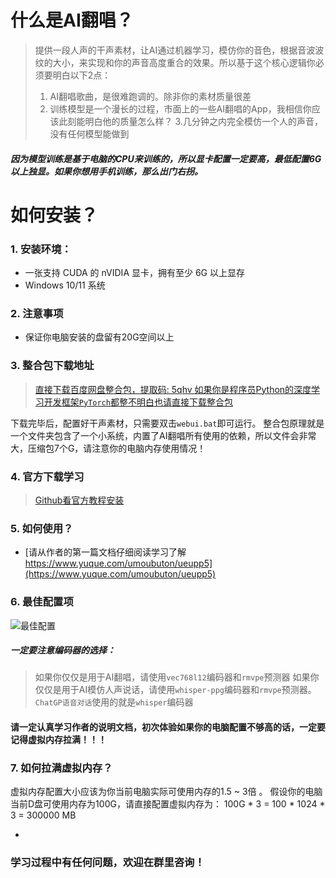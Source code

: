 # 什么是AI翻唱？

> 提供一段人声的干声素材，让AI通过机器学习，模仿你的音色，根据音波波纹的大小，来实现和你的声音高度重合的效果。所以基于这个核心逻辑你必须要明白以下2点：   
> 1. AI翻唱歌曲，是很难跑调的。除非你的素材质量很差
> 2. 训练模型是一个漫长的过程，市面上的一些AI翻唱的App，我相信你应该此刻能明白他的质量怎么样？
> 3.几分钟之内完全模仿一个人的声音，没有任何模型能做到

##### 因为模型训练是基于电脑的CPU来训练的，所以显卡配置一定要高，最低配置6G以上独显。如果你想用手机训练，那么出门右拐。

# 如何安装？
### 1. 安装环境：
- 一张支持 CUDA 的 nVIDIA 显卡，拥有至少 6G 以上显存
-  Windows 10/11 系统

### 2. 注意事项
- 保证你电脑安装的盘留有20G空间以上

### 3. 整合包下载地址
> [直接下载百度网盘整合包，提取码: 5qhv ](https://pan.baidu.com/s/1rF4p_vYnGzG-atnz5QFwow?pwd=5qhv) 
> [如果你是程序员Python的深度学习开发框架`PyTorch`都整不明白也请直接下载整合包](https://pan.baidu.com/s/1rF4p_vYnGzG-atnz5QFwow?pwd=5qhv)

下载完毕后，配置好干声素材，只需要双击`webui.bat`即可运行。
整合包原理就是一个文件夹包含了一个小系统，内置了AI翻唱所有使用的依赖，所以文件会非常大，压缩包7个G，请注意你的电脑内存使用情况！
 
### 4. 官方下载学习
> [Github看官方教程安装](https://github.com/svc-develop-team/so-vits-svc)

 
### 5. 如何使用？ 

- [请从作者的第一篇文档仔细阅读学习了解 https://www.yuque.com/umoubuton/ueupp5](https://www.yuque.com/umoubuton/ueupp5)
 
### 6. 最佳配置项

![最佳配置](https://weijie-video.oss-cn-shanghai.aliyuncs.com/blog/6251702323141_.pic.jpg)

##### 一定要注意编码器的选择：
> 如果你仅仅是用于AI翻唱，请使用`vec768l12`编码器和`rmvpe`预测器
> 如果你仅仅是用于AI模仿人声说话，请使用`whisper-ppg`编码器和`rmvpe`预测器。
> `ChatGP语音对话`使用的就是`whisper`编码器

#### 请一定认真学习作者的说明文档，初次体验如果你的电脑配置不够高的话，一定要记得虚拟内存拉满！！！ 

### 7. 如何拉满虚拟内存？
虚拟内存配置大小应该为你当前电脑实际可使用内存的1.5 ~ 3倍 。 
假设你的电脑当前D盘可使用内存为100G，请直接配置虚拟内存为：
100G * 3 =  100 * 1024 * 3 = 300000 MB

-

### 学习过程中有任何问题，欢迎在群里咨询！